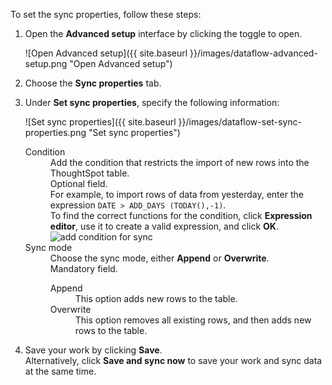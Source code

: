 To set the sync properties, follow these steps:

1. Open the **Advanced setup** interface by clicking the toggle to open.

    ![Open Advanced setup]({{ site.baseurl }}/images/dataflow-advanced-setup.png "Open Advanced setup")

2. Choose the **Sync properties** tab.

3. Under **Set sync properties**, specify the following information:

   ![Set sync properties]({{ site.baseurl }}/images/dataflow-set-sync-properties.png "Set sync properties")

   <dl id="set-sync-properties">
     <dlentry id="set-sync-properties-condition">
       <dt>Condition</dt>
       <dd>Add the condition that restricts the import of new rows into the ThoughtSpot table.<br/>Optional field.<br/>For example, to import rows of data from yesterday, enter the expression <code>DATE > ADD_DAYS (TODAY(),-1)</code>.<br/>To find the correct functions for the condition, click <strong>Expression editor</strong>, use it to create a valid expression, and click <strong>OK</strong>.
         <br/><img src="../../images/dataflow-condition-expression-editor.png" alt="add condition for sync"></dd></dlentry>
     <dlentry id="set-sync-properties-mode">
          <dt>Sync mode</dt>
          <dd>Choose the sync mode, either <strong>Append</strong> or <strong>Overwrite</strong>.<br/>Mandatory field.    
            <dl>
              <dlentry id="append">
                <dt>Append</dt>
                <dd>This option adds new rows to the table.</dd></dlentry>
              <dlentry id="overwrite">
                <dt>Overwrite</dt>
                <dd>This option removes all existing rows, and then adds new rows to the table.</dd></dlentry>   

4. Save your work by clicking **Save**.<br/>Alternatively, click **Save and sync now** to save your work and sync data at the same time.
